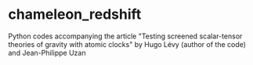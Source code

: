 # chameleon_redshift
Python codes accompanying the article "Testing screened scalar-tensor theories of gravity with atomic clocks" by Hugo Lévy (author of the code) and Jean-Philippe Uzan
